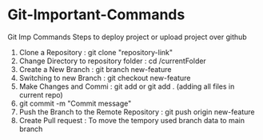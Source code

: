 # Git-Important-Commands
Git Imp Commands
Steps to deploy project or upload project over github
<br>
1. Clone a Repository : git clone "repository-link"
2. Change Directory to repository folder : cd /currentFolder
3. Create a New Branch : git branch new-feature
4. Switching to new Branch : git checkout new-feature
5. Make Changes and Commi : git add <filename> or git add . (adding all files in current repo)
6. git commit -m "Commit message"
7. Push the Branch to the Remote Repository : git push origin new-feature
8. Create Pull request : To move the tempory used branch data to main branch
   



